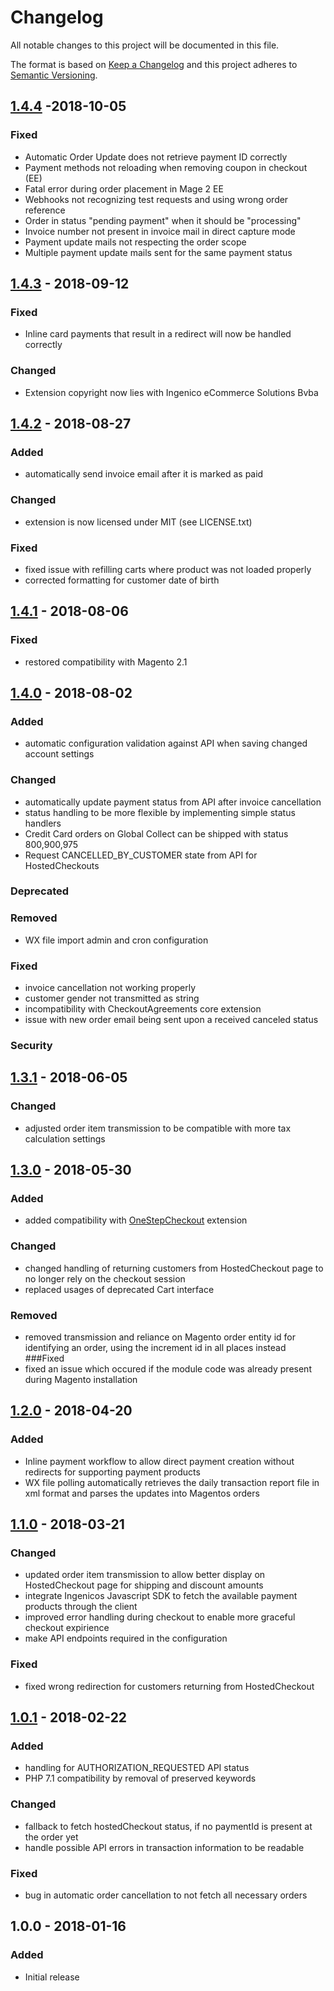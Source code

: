 # Changelog
All notable changes to this project will be documented in this file.

The format is based on [Keep a Changelog](http://keepachangelog.com/en/1.0.0/)
and this project adheres to [Semantic Versioning](http://semver.org/spec/v2.0.0.html).

## [1.4.4] -2018-10-05

### Fixed
- Automatic Order Update does not retrieve payment ID correctly
- Payment methods not reloading when removing coupon in checkout (EE)
- Fatal error during order placement in Mage 2 EE
- Webhooks not recognizing test requests and using wrong order reference
- Order in status "pending payment" when it should be "processing"
- Invoice number not present in invoice mail in direct capture mode
- Payment update mails not respecting the order scope
- Multiple payment update mails sent for the same payment status

## [1.4.3] - 2018-09-12

### Fixed
- Inline card payments that result in a redirect will now be handled correctly

### Changed
- Extension copyright now lies with Ingenico eCommerce Solutions Bvba

## [1.4.2] - 2018-08-27

### Added
- automatically send invoice email after it is marked as paid

### Changed
- extension is now licensed under MIT (see LICENSE.txt)

### Fixed
- fixed issue with refilling carts where product was not loaded properly
- corrected formatting for customer date of birth

## [1.4.1] - 2018-08-06

### Fixed
- restored compatibility with Magento 2.1

## [1.4.0] - 2018-08-02

### Added
- automatic configuration validation against API when saving changed account settings

### Changed
- automatically update payment status from API after invoice cancellation
- status handling to be more flexible by implementing simple status handlers
- Credit Card orders on Global Collect can be shipped with status 800,900,975 
- Request CANCELLED_BY_CUSTOMER state from API for HostedCheckouts

### Deprecated

### Removed
- WX file import admin and cron configuration

### Fixed
- invoice cancellation not working properly
- customer gender not transmitted as string
- incompatibility with CheckoutAgreements core extension
- issue with new order email being sent upon a received canceled status

### Security

## [1.3.1] - 2018-06-05
### Changed
- adjusted order item transmission to be compatible with more tax calculation settings

## [1.3.0] - 2018-05-30
### Added
- added compatibility with [OneStepCheckout](http://onestepcheckout.com) extension
### Changed
- changed handling of returning customers from HostedCheckout page to no longer rely on the checkout session
- replaced usages of deprecated Cart interface
### Removed
- removed transmission and reliance on Magento order entity id for identifying an order, using the increment id in all places instead
###Fixed
- fixed an issue which occured if the module code was already present during Magento installation

## [1.2.0] - 2018-04-20
### Added
- Inline payment workflow to allow direct payment creation without redirects for supporting payment products
- WX file polling automatically retrieves the daily transaction report file in xml format and parses the updates into Magentos orders

## [1.1.0] - 2018-03-21
### Changed
- updated order item transmission to allow better display on HostedCheckout page for shipping and discount amounts
- integrate Ingenicos Javascript SDK to fetch the available payment products through the client
- improved error handling during checkout to enable more graceful checkout expirience
- make API endpoints required in the configuration

### Fixed
- fixed wrong redirection for customers returning from HostedCheckout

## [1.0.1] - 2018-02-22
### Added
- handling for AUTHORIZATION_REQUESTED API status
- PHP 7.1 compatibility by removal of preserved keywords

### Changed
- fallback to fetch hostedCheckout status, if no paymentId is present at the order yet
- handle possible API errors in transaction information to be readable

### Fixed
- bug in automatic order cancellation to not fetch all necessary orders

## 1.0.0 - 2018-01-16
### Added
- Initial release 

[Unreleased]: https://git.netresearch.de/ingenico/connect/module-epayments-m2/compare/1.4.4...develop
[1.4.4]: https://git.netresearch.de/ingenico/connect/module-epayments-m2/compare/1.4.3...1.4.4
[1.4.3]: https://git.netresearch.de/ingenico/connect/module-epayments-m2/compare/1.4.2...1.4.3
[1.4.2]: https://git.netresearch.de/ingenico/connect/module-epayments-m2/compare/1.4.1...1.4.2
[1.4.1]: https://git.netresearch.de/ingenico/connect/module-epayments-m2/compare/1.4.0...1.4.1
[1.4.0]: https://git.netresearch.de/ingenico/connect/module-epayments-m2/compare/1.3.1...1.4.0
[1.3.1]: https://git.netresearch.de/ingenico/connect/module-epayments-m2/compare/1.3.0...1.3.1
[1.3.0]: https://git.netresearch.de/ingenico/connect/module-epayments-m2/compare/1.2.0...1.3.0
[1.2.0]: https://git.netresearch.de/ingenico/connect/module-epayments-m2/compare/1.1.0...1.2.0
[1.1.0]: https://git.netresearch.de/ingenico/connect/module-epayments-m2/compare/1.0.1...1.1.0
[1.0.1]: https://git.netresearch.de/ingenico/connect/module-epayments-m2/compare/1.0.0...1.0.1
